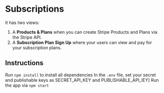 # Subscriptions

It has two views:

1. A **Products & Plans** when you can create Stripe Products and Plans via the Stripe API.
2. A **Subscription Plan Sign Up** where your users can view and pay for your subscription plans.


## Instructions

Run `npm install` to install all dependencies
In the `.env` file, set your secret and publishable keys as SECRET_API_KEY and PUBLISHABLE_API_IEY]
Run the app via `npm start`

